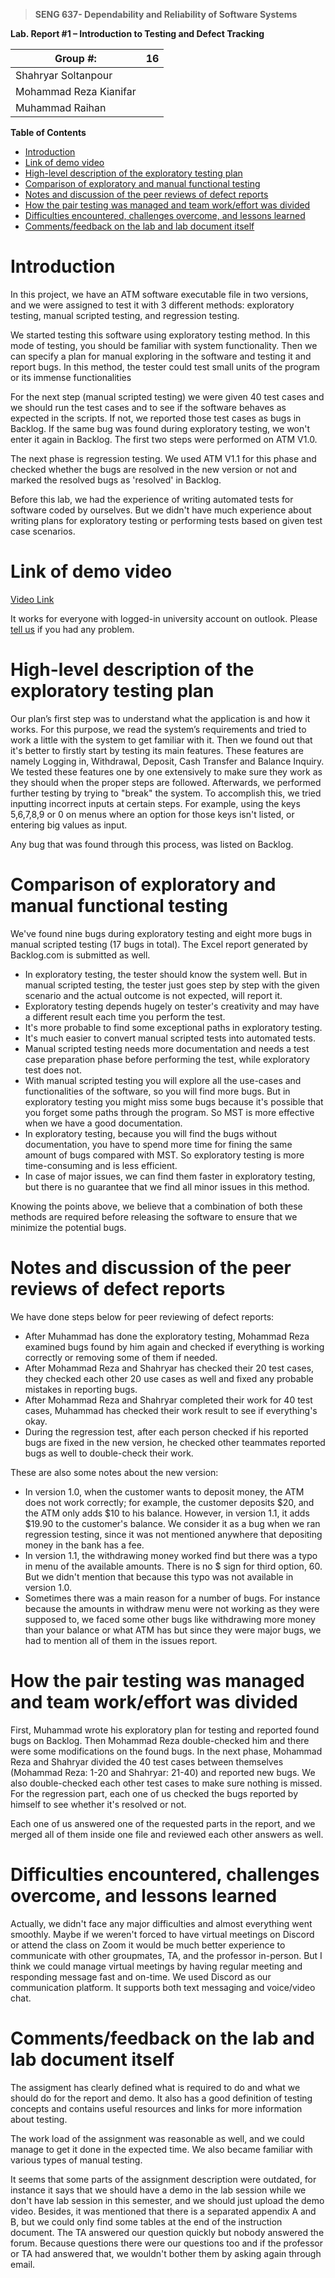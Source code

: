 > **SENG 637- Dependability and Reliability of Software Systems**

**Lab. Report \#1 – Introduction to Testing and Defect Tracking**

| Group \#:              | 16  |   
|------------------------|-----|
| Shahryar Soltanpour    |     |
| Mohammad Reza Kianifar |     |
| Muhammad Raihan        |     |

**Table of Contents**

- [Introduction](#introduction)
- [Link of demo video](#link-of-demo-video)
- [High-level description of the exploratory testing plan](#high-level-description-of-the-exploratory-testing-plan)
- [Comparison of exploratory and manual functional testing](#comparison-of-exploratory-and-manual-functional-testing)
- [Notes and discussion of the peer reviews of defect reports](#notes-and-discussion-of-the-peer-reviews-of-defect-reports)
- [How the pair testing was managed and team work/effort was divided](#how-the-pair-testing-was-managed-and-team-workeffort-was-divided)
- [Difficulties encountered, challenges overcome, and lessons learned](#difficulties-encountered-challenges-overcome-and-lessons-learned)
- [Comments/feedback on the lab and lab document itself](#commentsfeedback-on-the-lab-and-lab-document-itself)

# Introduction

In this project, we have an ATM software executable file in two versions, and we were assigned to test it with 3
different methods: exploratory testing, manual scripted testing, and regression testing.

We started testing this software using exploratory testing method. In this mode of testing, you should be familiar with
system functionality. Then we can specify a plan for manual exploring in the software and testing it and report bugs. In
this method, the tester could test small units of the program or its immense functionalities

For the next step (manual scripted testing) we were given 40 test cases and we should run the test cases and to see if
the software behaves as expected in the scripts. If not, we reported those test cases as bugs in Backlog. If the same
bug was found during exploratory testing, we won't enter it again in Backlog. The first two steps were performed on ATM
V1.0.

The next phase is regression testing. We used ATM V1.1 for this phase and checked whether the bugs are resolved in the
new version or not and marked the resolved bugs as 'resolved' in Backlog.

Before this lab, we had the experience of writing automated tests for software coded by ourselves. But we didn't have
much experience about writing plans for exploratory testing or performing tests based on given test case scenarios.

# Link of demo video

[Video Link](https://uofc-my.sharepoint.com/:v:/g/personal/mohammadreza_kianifa_ucalgary_ca/ESUgoUO_fQRAmkmeeJLR9ycBo0MkUVjQWt7HD0XPpc-VJA?e=TBVbOc)

It works for everyone with logged-in university account on outlook. Please [tell us](mailto:mohammadreza.kianifa@ucalgary.ca) if you had any problem. 

# High-level description of the exploratory testing plan

Our plan’s first step was to understand what the application is and how it works. For this purpose, we read the system’s
requirements and tried to work a little with the system to get familiar with it. Then we found out that it's better to
firstly start by testing its main features. These features are namely Logging in, Withdrawal, Deposit, Cash Transfer and
Balance Inquiry. We tested these features one by one extensively to make sure they work as they should when the proper 
steps are followed. Afterwards, we performed further testing by trying to "break" the system. To accomplish this, we 
tried inputting incorrect inputs at certain steps. For example, using the keys 5,6,7,8,9 or 0 on menus where an option 
for those keys isn't listed, or entering big values as input.

Any bug that was found through this process, was listed on Backlog.

# Comparison of exploratory and manual functional testing

We've found nine bugs during exploratory testing and eight more bugs in manual scripted testing (17 bugs in total). The
Excel report generated by Backlog.com is submitted as well.

- In exploratory testing, the tester should know the system well. But in manual scripted testing, the tester just goes
  step by step with the given scenario and the actual outcome is not expected, will report it.
- Exploratory testing depends hugely on tester's creativity and may have a different result each time you perform the
  test.
- It's more probable to find some exceptional paths in exploratory testing.
- It's much easier to convert manual scripted tests into automated tests.
- Manual scripted testing needs more documentation and needs a test case preparation phase before performing the test,
  while exploratory test does not.
- With manual scripted testing you will explore all the use-cases and functionalities of the software, so you will find
  more bugs. But in exploratory testing you might miss some bugs because it's possible that you forget some paths
  through the program. So MST is more effective when we have a good documentation.
- In exploratory testing, because you will find the bugs without documentation, you have to spend more time for fining
  the same amount of bugs compared with MST. So exploratory testing is more time-consuming and is less efficient.
- In case of major issues, we can find them faster in exploratory testing, but there is no guarantee that we find all
  minor issues in this method.

Knowing the points above, we believe that a combination of both these methods are required before releasing the software
to ensure that we minimize the potential bugs.

# Notes and discussion of the peer reviews of defect reports

We have done steps below for peer reviewing of defect reports:

- After Muhammad has done the exploratory testing, Mohammad Reza examined bugs found by him again and checked if
  everything is working correctly or removing some of them if needed.
- After Mohammad Reza and Shahryar has checked their 20 test cases, they checked each other 20 use cases as well and
  fixed any probable mistakes in reporting bugs.
- After Mohammad Reza and Shahryar completed their work for 40 test cases, Muhammad has checked their work result to see
  if everything's okay.
- During the regression test, after each person checked if his reported bugs are fixed in the new version, he checked other teammates reported bugs as well to double-check their work.

These are also some notes about the new version:

- In version 1.0, when the customer wants to deposit money, the ATM does not work correctly; for example, the customer
  deposits $20, and the ATM only adds $10 to his balance. However, in version 1.1, it adds $19.90 to the customer's
  balance. We consider it as a bug when we ran regression testing, since it was not mentioned anywhere that depositing
  money in the bank has a fee.
- In version 1.1, the withdrawing money worked find but there was a typo in menu of the available amounts. There is no $
  sign for third option, 60. But we didn't mention that because this typo was not available in version 1.0.
- Sometimes there was a main reason for a number of bugs. For instance because the amounts in withdraw menu were not
  working as they were supposed to, we faced some other bugs like withdrawing more money than your balance or what ATM
  has but since they were major bugs, we had to mention all of them in the issues report.

# How the pair testing was managed and team work/effort was divided

First, Muhammad wrote his exploratory plan for testing and reported found bugs on Backlog. Then Mohammad Reza
double-checked him and there were some modifications on the found bugs. In the next phase, Mohammad Reza and Shahryar
divided the 40 test cases between themselves (Mohammad Reza: 1-20 and Shahryar: 21-40) and reported new bugs. We also
double-checked each other test cases to make sure nothing is missed. For the regression part, each one of us checked the
bugs reported by himself to see whether it's resolved or not.

Each one of us answered one of the requested parts in the report, and we merged all of them inside one file and reviewed
each other answers as well.

# Difficulties encountered, challenges overcome, and lessons learned

Actually, we didn't face any major difficulties and almost everything went smoothly. Maybe if we weren't forced to have
virtual meetings on Discord or attend the class on Zoom it would be much better experience to communicate with other
groupmates, TA, and the professor in-person. But I think we could manage virtual meetings by having regular meeting and
responding message fast and on-time. 
We used Discord as our communication platform. It supports both text messaging and voice/video chat.

# Comments/feedback on the lab and lab document itself

The assigment has clearly defined what is required to do and what we should do for the report and demo. It also has
a good definition of testing concepts and contains useful resources and links for more information about testing.

The work load of the assignment was reasonable as well, and we could manage to get it done in the expected time. We also
became familiar with various types of manual testing.

It seems that some parts of the assignment description were outdated, for instance it says that we should have a demo in
the lab session while we don't have lab session in this semester, and we should just upload the demo video. Besides, it was
mentioned that there is a separated appendix A and B, but we could only find some tables at the end of the instruction
document. The TA answered our question quickly but nobody answered the forum. Because questions there were our questions
too and if the professor or TA had answered that, we wouldn't bother them by asking again through email. 

